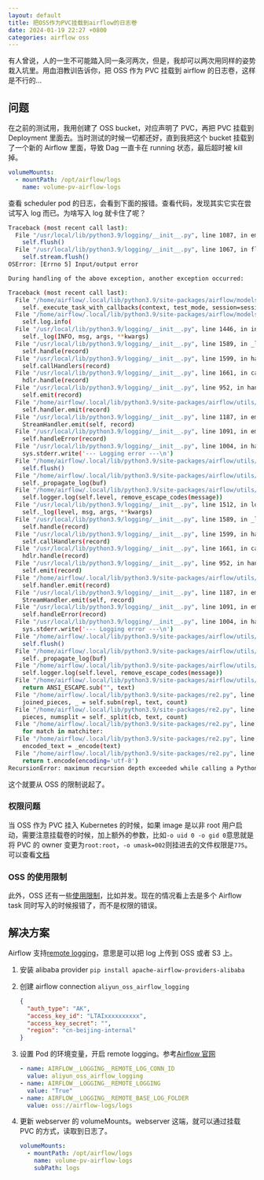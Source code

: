 ```yaml
---
layout: default
title: 把OSS作为PVC挂载到airflow的日志卷
date: 2024-01-19 22:27 +0800
categories: airflow oss
---
```


有人曾说，人的一生不可能踏入同一条河两次，但是，我却可以两次用同样的姿势栽入坑里。用血泪教训告诉你，把 OSS 作为 PVC 挂载到 airflow 的日志卷，这样是不行的...

## 问题

在之前的测试用，我用创建了 OSS bucket，对应声明了 PVC，再把 PVC 挂载到 Deployment 里面去。当时测试的时候一切都还好，直到我把这个 bucket 挂载到了一个新的 Airflow 里面，导致 Dag 一直卡在 running 状态，最后超时被 kill 掉。

```yml
volumeMounts:
  - mountPath: /opt/airflow/logs
    name: volume-pv-airflow-logs
```

查看 scheduler pod 的日志，会看到下面的报错。查看代码，发现其实它实在尝试写入 log 而已。为啥写入 log 就卡住了呢？

```bash
Traceback (most recent call last):
  File "/usr/local/lib/python3.9/logging/__init__.py", line 1087, in emit
    self.flush()
  File "/usr/local/lib/python3.9/logging/__init__.py", line 1067, in flush
    self.stream.flush()
OSError: [Errno 5] Input/output error

During handling of the above exception, another exception occurred:

Traceback (most recent call last):
  File "/home/airflow/.local/lib/python3.9/site-packages/airflow/models/taskinstance.py", line 2335, in _run_raw_task
    self._execute_task_with_callbacks(context, test_mode, session=session)
  File "/home/airflow/.local/lib/python3.9/site-packages/airflow/models/taskinstance.py", line 2481, in _execute_task_with_callbacks
    self.log.info(
  File "/usr/local/lib/python3.9/logging/__init__.py", line 1446, in info
    self._log(INFO, msg, args, **kwargs)
  File "/usr/local/lib/python3.9/logging/__init__.py", line 1589, in _log
    self.handle(record)
  File "/usr/local/lib/python3.9/logging/__init__.py", line 1599, in handle
    self.callHandlers(record)
  File "/usr/local/lib/python3.9/logging/__init__.py", line 1661, in callHandlers
    hdlr.handle(record)
  File "/usr/local/lib/python3.9/logging/__init__.py", line 952, in handle
    self.emit(record)
  File "/home/airflow/.local/lib/python3.9/site-packages/airflow/utils/log/file_task_handler.py", line 243, in emit
    self.handler.emit(record)
  File "/usr/local/lib/python3.9/logging/__init__.py", line 1187, in emit
    StreamHandler.emit(self, record)
  File "/usr/local/lib/python3.9/logging/__init__.py", line 1091, in emit
    self.handleError(record)
  File "/usr/local/lib/python3.9/logging/__init__.py", line 1004, in handleError
    sys.stderr.write('--- Logging error ---\n')
  File "/home/airflow/.local/lib/python3.9/site-packages/airflow/utils/log/logging_mixin.py", line 200, in write
    self.flush()
  File "/home/airflow/.local/lib/python3.9/site-packages/airflow/utils/log/logging_mixin.py", line 207, in flush
    self._propagate_log(buf)
  File "/home/airflow/.local/lib/python3.9/site-packages/airflow/utils/log/logging_mixin.py", line 188, in _propagate_log
    self.logger.log(self.level, remove_escape_codes(message))
  File "/usr/local/lib/python3.9/logging/__init__.py", line 1512, in log
    self._log(level, msg, args, **kwargs)
  File "/usr/local/lib/python3.9/logging/__init__.py", line 1589, in _log
    self.handle(record)
  File "/usr/local/lib/python3.9/logging/__init__.py", line 1599, in handle
    self.callHandlers(record)
  File "/usr/local/lib/python3.9/logging/__init__.py", line 1661, in callHandlers
    hdlr.handle(record)
  File "/usr/local/lib/python3.9/logging/__init__.py", line 952, in handle
    self.emit(record)
  File "/home/airflow/.local/lib/python3.9/site-packages/airflow/utils/log/file_task_handler.py", line 243, in emit
    self.handler.emit(record)
  File "/usr/local/lib/python3.9/logging/__init__.py", line 1187, in emit
    StreamHandler.emit(self, record)
  File "/usr/local/lib/python3.9/logging/__init__.py", line 1091, in emit
    self.handleError(record)
  File "/usr/local/lib/python3.9/logging/__init__.py", line 1004, in handleError
    sys.stderr.write('--- Logging error ---\n')
  File "/home/airflow/.local/lib/python3.9/site-packages/airflow/utils/log/logging_mixin.py", line 200, in write
    self.flush()
  File "/home/airflow/.local/lib/python3.9/site-packages/airflow/utils/log/logging_mixin.py", line 207, in flush
    self._propagate_log(buf)
  File "/home/airflow/.local/lib/python3.9/site-packages/airflow/utils/log/logging_mixin.py", line 188, in _propagate_log
    self.logger.log(self.level, remove_escape_codes(message))
  File "/home/airflow/.local/lib/python3.9/site-packages/airflow/utils/log/logging_mixin.py", line 61, in remove_escape_codes
    return ANSI_ESCAPE.sub("", text)
  File "/home/airflow/.local/lib/python3.9/site-packages/re2.py", line 291, in sub
    joined_pieces, _ = self.subn(repl, text, count)
  File "/home/airflow/.local/lib/python3.9/site-packages/re2.py", line 286, in subn
    pieces, numsplit = self._split(cb, text, count)
  File "/home/airflow/.local/lib/python3.9/site-packages/re2.py", line 270, in _split
    for match in matchiter:
  File "/home/airflow/.local/lib/python3.9/site-packages/re2.py", line 173, in _match
    encoded_text = _encode(text)
  File "/home/airflow/.local/lib/python3.9/site-packages/re2.py", line 105, in _encode
    return t.encode(encoding='utf-8')
RecursionError: maximum recursion depth exceeded while calling a Python object
```

这个就要从 OSS 的限制说起了。

### 权限问题

当 OSS 作为 PVC 挂入 Kubernetes 的时候，如果 image 是以非 root 用户启动，需要注意挂载卷的时候，加上额外的参数，比如`-o uid 0 -o gid 0`意思就是将 PVC 的 owner 变更为`root:root`，`-o umask=002`则挂进去的文件权限是`775`。可以查看[文档](https://help.aliyun.com/zh/ack/ack-managed-and-ack-dedicated/user-guide/faq-about-oss-volumes-1)

### OSS 的使用限制

此外，OSS 还有一些[使用限制](https://www.alibabacloud.com/help/zh/oss/developer-reference/use-ossfs-to-mount-an-oss-bucket-to-the-local-directories-of-an-ecs-instance/)，比如并发。现在的情况看上去是多个 Airflow task 同时写入的时候报错了，而不是权限的错误。

## 解决方案

Airflow 支持[remote logging](https://airflow.apache.org/docs/apache-airflow/stable/administration-and-deployment/logging-monitoring/logging-tasks.html)，意思是可以把 log 上传到 OSS 或者 S3 上。

1. 安装 alibaba provider `pip install apache-airflow-providers-alibaba`
2. 创建 airflow connection `aliyun_oss_airflow_logging`

   ```json
   {
     "auth_type": "AK",
     "access_key_id": "LTAIxxxxxxxxxx",
     "access_key_secret": "",
     "region": "cn-beijing-internal"
   }
   ```

3. 设置 Pod 的环境变量，开启 remote logging。参考[Airflow 官网](https://airflow.apache.org/docs/apache-airflow/stable/configurations-ref.html)

   ```yaml
   - name: AIRFLOW__LOGGING__REMOTE_LOG_CONN_ID
     value: aliyun_oss_airflow_logging
   - name: AIRFLOW__LOGGING__REMOTE_LOGGING
     value: "True"
   - name: AIRFLOW__LOGGING__REMOTE_BASE_LOG_FOLDER
     value: oss://airflow-logs/logs
   ```

4. 更新 webserver 的 volumeMounts。webserver 这端，就可以通过挂载 PVC 的方式，读取到日志了。

   ```yaml
   volumeMounts:
     - mountPath: /opt/airflow/logs
       name: volume-pv-airflow-logs
       subPath: logs
   ```
